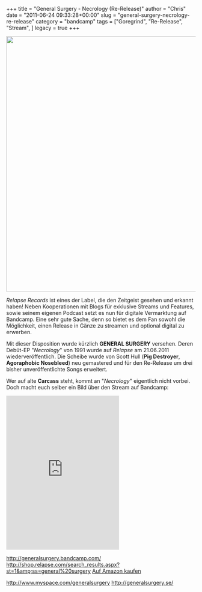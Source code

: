 +++
title = "General Surgery - Necrology (Re-Release)"
author = "Chris"
date = "2011-06-24 09:33:28+00:00"
slug = "general-surgery-necrology-re-release"
category = "bandcamp"
tags = ["Goregrind", "Re-Release", "Stream", ]
legacy = true
+++

<img class="alignnone size-full wp-image-6136" title="General Surgery - Necrology" src="images//2011/06/General-Surgery-Necrology.jpg" alt="" width="680" height="680" />

_Relapse Records_ ist eines der Label, die den Zeitgeist gesehen und erkannt haben! Neben Kooperationen mit Blogs für exklusive Streams und Features, sowie seinem eigenen Podcast setzt es nun für digitale Vermarktung auf Bandcamp. Eine sehr gute Sache, denn so bietet es dem Fan sowohl die Möglichkeit, einen Release in Gänze zu streamen und optional digital zu erwerben.

Mit dieser Disposition wurde kürzlich **GENERAL SURGERY** versehen. Deren Debüt-EP "_Necrology_" von 1991 wurde auf _Relapse_ am 21.06.2011 wiederveröffentlich. Die Scheibe wurde von Scott Hull (**Pig Destroyer**, **Agoraphobic Nosebleed**) neu gemastered und für den Re-Release um drei bisher unveröffentlichte Songs erweitert.

Wer auf alte **Carcass** steht, kommt an "_Necrology_" eigentlich nicht vorbei. Doch macht euch selber ein Bild über den Stream auf Bandcamp:

<iframe style="position: relative; display: block; width: 300px; height: 410px;" src="http://bandcamp.com/EmbeddedPlayer/v=2/album=1217070933/size=grande3/bgcol=000000/linkcol=AA0000/" width="680" height="410" frameborder="0"><a href="http://generalsurgery.bandcamp.com/album/necrology-reissue">Necrology (Reissue) by General Surgery</a></iframe>

<a href="http://generalsurgery.bandcamp.com/">http://generalsurgery.bandcamp.com/</a>
<a href="http://shop.relapse.com/search_results.aspx?st=1&amp;ss=general%20surgery">http://shop.relapse.com/search_results.aspx?st=1&amp;ss=general%20surgery</a>
<a href="http://www.amazon.de/gp/product/B004XD03G6/ref=as_li_qf_sp_asin_il_tl?ie=UTF8&amp;tag=necroslwebzin-21&amp;linkCode=as2&amp;camp=1638&amp;creative=6742&amp;creativeASIN=B004XD03G6">Auf Amazon kaufen</a>

<a href="http://www.myspace.com/generalsurgery">http://www.myspace.com/generalsurgery</a>
<a href="http://generalsurgery.se/">http://generalsurgery.se/</a>
